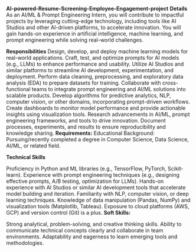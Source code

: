 **AI-powered-Resume-Screening-Employee-Engagement-project**
**Details**
As an AI/ML & Prompt Engineering Intern, you will contribute to impactful projects by leveraging cutting-edge technology, including tools like AI Studios and other AI-driven platforms, to accelerate innovation. You will gain hands-on experience in artificial intelligence, machine learning, and prompt engineering while solving real-world challenges.

**Responsibilities**
Design, develop, and deploy machine learning models for real-world applications.
Craft, test, and optimize prompts for AI models (e.g., LLMs) to enhance performance and usability.
Utilize AI Studios and similar platforms to streamline AI development, experimentation, and deployment.
Perform data cleaning, preprocessing, and exploratory data analysis (EDA) to prepare datasets for training.
Collaborate with cross-functional teams to integrate prompt engineering and AI/ML solutions into scalable products.
Develop algorithms for predictive analytics, NLP, computer vision, or other domains, incorporating prompt-driven workflows.
Create dashboards to monitor model performance and provide actionable insights using visualization tools.
Research advancements in AI/ML, prompt engineering frameworks, and tools to drive innovation.
Document processes, experiments, and results to ensure reproducibility and knowledge sharing.
**Requirements:**
Educational Background: Pursuing/recently completed a degree in Computer Science, Data Science, AI/ML, or related field.

**Technical Skills**

Proficiency in Python and ML libraries (e.g., TensorFlow, PyTorch, Scikit-learn).
Experience with prompt engineering techniques (e.g., designing effective prompts, A/B testing, optimization for LLMs).
Hands-on experience with AI Studios or similar AI development tools that accelerate model building and iteration.
Familiarity with NLP, computer vision, or deep learning techniques.
Knowledge of data manipulation (Pandas, NumPy) and visualization tools (Matplotlib, Tableau).
Exposure to cloud platforms (AWS, GCP) and version control (Git) is a plus.
**Soft Skills:**

Strong analytical, problem-solving, and creative thinking skills.
Ability to communicate technical concepts clearly and collaborate in team environments.
Adaptability and eagerness to learn emerging tools and methodologies.

